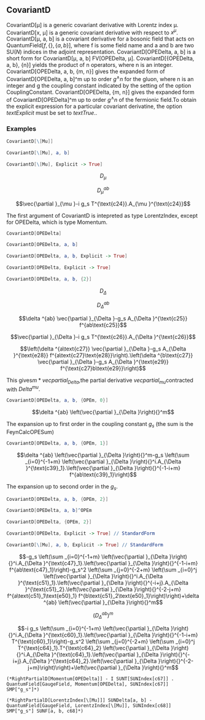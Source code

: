 ##  CovariantD 

CovariantD[μ] is a generic covariant derivative with Lorentz index μ.   CovariantD[x, μ] is a generic covariant derivative with respect to $x^{\mu }$.   CovariantD[μ, a, b] is a covariant derivative for a bosonic field that acts on $\text{QuantumField}[f,\{\},\{a,b\}]$, where $\text{f}$ is some field name and $\text{a}$ and $\text{b}$ are two $\text{SU}(N)$ indices in the adjoint representation.   CovariantD[OPEDelta, a, b] is a short form for CovariantD[μ, a, b] FV[OPEDelta, μ].   CovariantD[{OPEDelta, a, b}, {n}] yields the product of $\text{n}$ operators, where $\text{n}$ is an integer.   CovariantD[OPEDelta, a, b, {m, n}] gives the expanded form of CovariantD[OPEDelta, a, b]^m up to order $g{}^{\wedge}n$ for the gluon, where $\text{n}$ is an integer and $\text{g}$ the coupling constant indicated by the setting of the option CouplingConstant.   CovariantD[OPEDelta, {m, n}] gives the expanded form of CovariantD[OPEDelta]^m up to order $g{}^{\wedge}n$ of the fermionic field.To obtain the explicit expression for a particular covariant derivatine, the option $text{Explicit}$ must be set to $text{True}$..

###  Examples 

```mathematica
CovariantD[\[Mu]] 
 
CovariantD[\[Mu], a, b] 
 
CovariantD[\[Mu], Explicit -> True]
```

$$D_{\mu }$$

$$D_{\mu }^{ab}$$

$$\vec{\partial }_{\mu }-i g_s T^{\text{c24}}.A_{\mu }^{\text{c24}}$$

The first argument of CovariantD is intepreted as type LorentzIndex, except for OPEDelta, which is type Momentum.

```mathematica
CovariantD[OPEDelta] 
 
CovariantD[OPEDelta, a, b] 
 
CovariantD[OPEDelta, a, b, Explicit -> True] 
 
CovariantD[OPEDelta, Explicit -> True] 
 
CovariantD[OPEDelta, a, b, {2}]
```

$$D_{\Delta }$$

$$D_{\Delta }^{ab}$$

$$\delta ^{ab} \vec{\partial }_{\Delta }-g_s A_{\Delta }^{\text{c25}} f^{ab\text{c25}}$$

$$\vec{\partial }_{\Delta }-i g_s T^{\text{c26}}.A_{\Delta }^{\text{c26}}$$

$$\left(\delta ^{a\text{c27}} \vec{\partial }_{\Delta }-g_s A_{\Delta }^{\text{e28}} f^{a\text{c27}\text{e28}}\right).\left(\delta ^{b\text{c27}} \vec{\partial }_{\Delta }-g_s A_{\Delta }^{\text{e29}} f^{\text{c27}b\text{e29}}\right)$$

This gives$m * vec{partial }_{Delta },$the partial derivative $vec{partial }_{mu  }$contracted with $Delta ^{mu }.$

```mathematica
CovariantD[OPEDelta, a, b, {OPEm, 0}]
```

$$\delta ^{ab} \left(\vec{\partial }_{\Delta }\right){}^m$$

The expansion up to first order in the coupling constant $g_s$ (the sum is the FeynCalcOPESum)

```mathematica
CovariantD[OPEDelta, a, b, {OPEm, 1}]
```

$$\delta ^{ab} \left(\vec{\partial }_{\Delta }\right){}^m-g_s \left(\sum _{i=0}^{-1+m} \left(\vec{\partial }_{\Delta }\right){}^i.A_{\Delta }^{\text{c39}_1}.\left(\vec{\partial }_{\Delta }\right){}^{-1-i+m} f^{ab\text{c39}_1}\right)$$

The expansion up to second order in the $g_s.$

```mathematica
CovariantD[OPEDelta, a, b, {OPEm, 2}] 
 
CovariantD[OPEDelta, a, b]^OPEm 
 
CovariantD[OPEDelta, {OPEm, 2}] 
 
CovariantD[OPEDelta, Explicit -> True] // StandardForm 
 
CovariantD[\[Mu], a, b, Explicit -> True] // StandardForm
```

$$-g_s \left(\sum _{i=0}^{-1+m} \left(\vec{\partial }_{\Delta }\right){}^i.A_{\Delta }^{\text{c47}_1}.\left(\vec{\partial }_{\Delta }\right){}^{-1-i+m} f^{ab\text{c47}_1}\right)-g_s^2 \left(\sum _{j=0}^{-2+m} \left(\sum _{i=0}^j \left(\vec{\partial }_{\Delta }\right){}^i.A_{\Delta }^{\text{c51}_1}.\left(\vec{\partial }_{\Delta }\right){}^{-i+j}.A_{\Delta }^{\text{c51}_2}.\left(\vec{\partial }_{\Delta }\right){}^{-2-j+m} f^{a\text{c51}_1\text{e50}_1} f^{b\text{c51}_2\text{e50}_1}\right)\right)+\delta ^{ab} \left(\vec{\partial }_{\Delta }\right){}^m$$

$$\left(D_{\Delta }^{ab}\right){}^m$$

$$-i g_s \left(\sum _{i=0}^{-1+m} \left(\vec{\partial }_{\Delta }\right){}^i.A_{\Delta }^{\text{c60}_1}.\left(\vec{\partial }_{\Delta }\right){}^{-1-i+m} T^{\text{c60}_1}\right)-g_s^2 \left(\sum _{j=0}^{-2+m} \left(\sum _{i=0}^j T^{\text{c64}_1}.T^{\text{c64}_2} \left(\vec{\partial }_{\Delta }\right){}^i.A_{\Delta }^{\text{c64}_1}.\left(\vec{\partial }_{\Delta }\right){}^{-i+j}.A_{\Delta }^{\text{c64}_2}.\left(\vec{\partial }_{\Delta }\right){}^{-2-j+m}\right)\right)+\left(\vec{\partial }_{\Delta }\right){}^m$$

```
(*RightPartialD[Momentum[OPEDelta]] - I SUNT[SUNIndex[c67]] . QuantumField[GaugeField, Momentum[OPEDelta], SUNIndex[c67]] SMP["g_s"]*)

(*RightPartialD[LorentzIndex[\[Mu]]] SUNDelta[a, b] - QuantumField[GaugeField, LorentzIndex[\[Mu]], SUNIndex[c68]] SMP["g_s"] SUNF[a, b, c68]*)
```